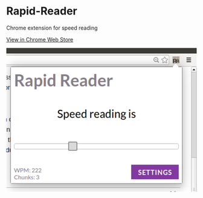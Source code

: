 Rapid-Reader
============

Chrome extension for speed reading

[View in Chrome Web Store](https://chrome.google.com/webstore/detail/rapid-reader/jggpancjidhgdmjghapfbhhcbjieefgn)


![Rapid Reader](/icons/rapid.png "Rapid Reader")
